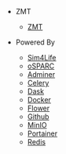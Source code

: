 <!-- _navbar.md  See https://docsify.js.org/#/custom-navbar?id=custom-navbar-->

* ZMT

  * [ZMT](https://zmt.swiss/)

* Powered By

  * [Sim4Life](https://zmt.swiss/academic/s4l-academic/)
  * [oSPARC](https://github.com/ITISFoundation/osparc-simcore)
  * [Adminer](https://www.adminer.org/)
  * [Celery](https://docs.celeryproject.org/en/stable/)  
  * [Dask](https://dask.org/)
  * [Docker](https://www.docker.com/)
  * [Flower](https://github.com/mher/flower)
  * [Github](https://github.com/)
  * [MinIO](https://min.io/)
  * [Portainer](https://www.portainer.io/)
  * [Redis](https://redis.io/)
